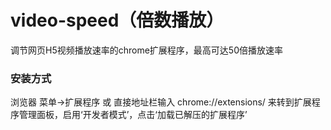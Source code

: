 # video-speed（倍数播放）
调节网页H5视频播放速率的chrome扩展程序，最高可达50倍播放速率
### 安装方式
浏览器 菜单->扩展程序 或 直接地址栏输入 chrome://extensions/ 来转到扩展程序管理面板，启用‘开发者模式’，点击‘加载已解压的扩展程序’
